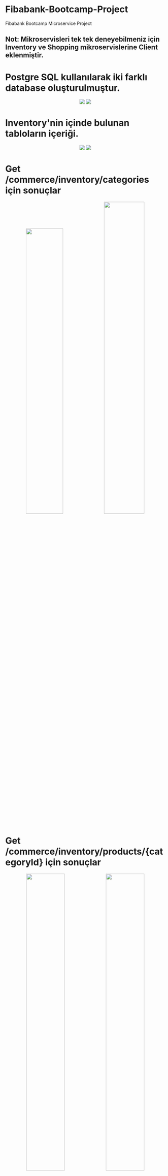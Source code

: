 # Fibabank-Bootcamp-Project
Fibabank Bootcamp Microservice Project

## Not: Mikroservisleri tek tek deneyebilmeniz için Inventory ve Shopping mikroservislerine Client eklenmiştir.

# Postgre SQL kullanılarak iki farklı database oluşturulmuştur.

<p align="center">
<img src="Ss/InventoryDB.png"> 
<img src="Ss/ShoppingDB.png"> 
</p>

# Inventory'nin içinde bulunan tabloların içeriği.

<p align="center">
<img src="Ss/CategoryTable.png"> 
<img src="Ss/ProductTable.png" > 
</p>

# Get /commerce/inventory/categories için sonuçlar

<p align="center">
<img src="Ss/categories1.png" width=48%> 
<img src="Ss/categories2.png" width=50.2%> 
</p>

# Get /commerce/inventory/products/{categoryId} için sonuçlar

<p align="center">
<img src="Ss/products1.png" width=49%> 
<img src="Ss/products2.png" width=49%> 
</p>

# Get /commerce/inventory/product/{productId} için sonuçlar

<p align="center">
<img src="Ss/product1.png"> 
<img src="Ss/product2.png"> 
</p>

# Get /commerce/shopping/cart/create?customerName=Name için sonuçlar

<p align="center">
<img src="Ss/create1.png"> 
<img src="Ss/create2.png"> 
</p>

# Post /commerce/shopping/cart/add (RequestBody alıyor) için sonuçlar

<p align="center">
<img src="Ss/add1.png"> 
<img src="Ss/add2.png"> 
</p>

# Get /commerce/shopping/cart/find/{cartId} için sonuçlar (Ekleme işleminden sonra)

<p align="center">
<img src="Ss/find1.png" > 
</p>

# Delete /commerce/shopping/cart/{cartId}/remove/{productId} için sonuçlar

<p align="center">
<img src="Ss/remove1.png" > 
</p>

# Get /commerce/shopping/cart/find/{cartId} için sonuçlar (Silme işleminden sonra)

<p align="center">
<img src="Ss/find1.1.png" > 
</p>

# Get /commerce/shopping/checkout/{cartId} için sonuçlar

<p align="center">
<img src="Ss/checkout.png" > 
<img src="Ss/checkout1.png" > 
</p>





